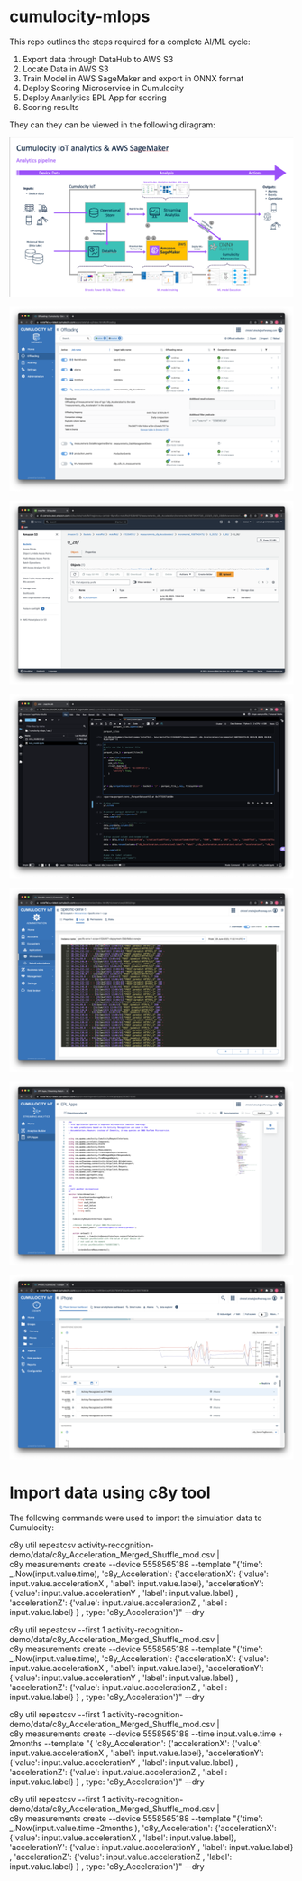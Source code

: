 # cumulocity-mlops
This repo outlines the steps required for a complete AI/ML cycle:
1. Export data through DataHub to AWS S3
2. Locate Data in AWS S3
3. Train Model in AWS SageMaker and export in ONNX format
4. Deploy Scoring Microservice in Cumulocity
5. Deploy Ananlytics EPL App for scoring
6. Scoring results

They can they can be viewed in the following diragram:

![AIML_Architecture](./resources/AIML_Architecture.png)


![AIML_Offloading](./resources/AIML_Offloading.png)

![AIML_Offloading_S3](./resources/AIML_Offloading_S3.png)

![AIML_Sagemaker_Training](./resources/AIML_Sagemaker_Training.png)

![AIML_Scoring_Microservice](./resources/AIML_Scoring_Microservice.png)

![AIML_Scoring_EPL](./resources/AIML_Scoring_EPL.png)

![AIML_Scoring_Results](./resources/AIML_Scoring_Results.png)


# Import data using c8y tool

The following commands were used to import the simulation data to Cumulocity:

c8y util repeatcsv  activity-recognition-demo/data/c8y_Acceleration_Merged_Shuffle_mod.csv | \
    c8y measurements create --device 5558565188 --template "{'time': _.Now(input.value.time), 'c8y_Acceleration': {'accelerationX': {'value': input.value.accelerationX , 'label': input.value.label}, 'accelerationY': {'value': input.value.accelerationY , 'label': input.value.label} , 'accelerationZ': {'value': input.value.accelerationZ , 'label': input.value.label}  } , type: 'c8y_Acceleration'}" --dry


c8y util repeatcsv  --first 1 activity-recognition-demo/data/c8y_Acceleration_Merged_Shuffle_mod.csv | \
    c8y measurements create --device 5558565188 --template "{'time': _.Now(input.value.time), 'c8y_Acceleration': {'accelerationX': {'value': input.value.accelerationX , 'label': input.value.label}, 'accelerationY': {'value': input.value.accelerationY , 'label': input.value.label} , 'accelerationZ': {'value': input.value.accelerationZ , 'label': input.value.label}  } , type: 'c8y_Acceleration'}" --dry

c8y util repeatcsv  --first 1 activity-recognition-demo/data/c8y_Acceleration_Merged_Shuffle_mod.csv | \
    c8y measurements create --device 5558565188 --time input.value.time + 2months --template "{ 'c8y_Acceleration': {'accelerationX': {'value': input.value.accelerationX , 'label': input.value.label}, 'accelerationY': {'value': input.value.accelerationY , 'label': input.value.label} , 'accelerationZ': {'value': input.value.accelerationZ , 'label': input.value.label}  } , type: 'c8y_Acceleration'}" --dry

c8y util repeatcsv  --first 1 activity-recognition-demo/data/c8y_Acceleration_Merged_Shuffle_mod.csv | \
    c8y measurements create --device 5558565188 --template "{'time': _.Now(input.value.time -2months ), 'c8y_Acceleration': {'accelerationX': {'value': input.value.accelerationX , 'label': input.value.label}, 'accelerationY': {'value': input.value.accelerationY , 'label': input.value.label} , 'accelerationZ': {'value': input.value.accelerationZ , 'label': input.value.label}  } , type: 'c8y_Acceleration'}" --dry
